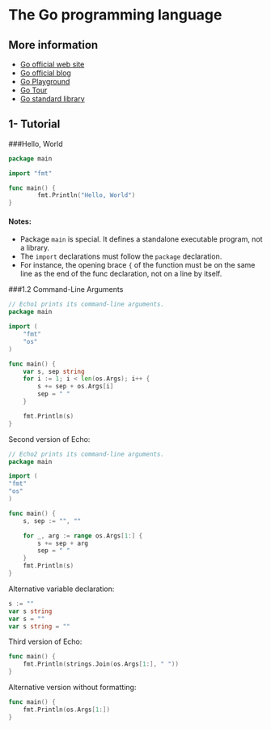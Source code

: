 The Go programming language
===========================

More information
----------------

- [Go official web site](https://golang.org)
- [Go official blog](https://blog.golang.org)
- [Go Playground](https://play.golang.org)
- [Go Tour](https://tour.golang.org)
- [Go standard library](https://golang.org/pkg)


1- Tutorial
-----------

###Hello, World

```go
package main

import "fmt"

func main() {
        fmt.Println("Hello, World")
}
```
#### Notes:
- Package `main` is special. It defines a standalone executable program, not a library.
- The `import` declarations must follow the `package` declaration.
- For instance, the opening brace `{` of the function must be on the same line as the end of the func declaration, not on a line by itself.

###1.2 Command-Line Arguments
```go
// Echo1 prints its command-line arguments.
package main

import (
    "fmt"
    "os"
)

func main() {
    var s, sep string
    for i := 1; i < len(os.Args); i++ {
        s += sep + os.Args[i]
        sep = " "
    }

    fmt.Println(s)
}
```

Second version of Echo:
```go
// Echo2 prints its command-line arguments.
package main

import (
"fmt"
"os"
)

func main() {
    s, sep := "", ""

    for _, arg := range os.Args[1:] {
        s += sep + arg
        sep = " "
    }
    fmt.Println(s)
}
```
Alternative variable declaration:
```go
s := ""
var s string
var s = ""
var s string = ""
```

Third version of Echo:
```go
func main() {
    fmt.Println(strings.Join(os.Args[1:], " "))
}
```

Alternative version without formatting:
```go
func main() {
    fmt.Println(os.Args[1:])
}
```

